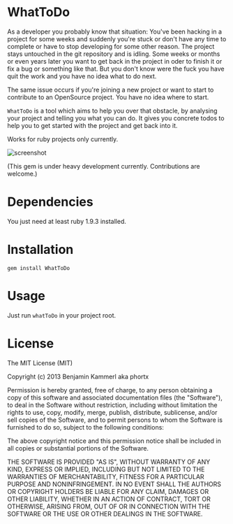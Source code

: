 # WhatToDo

As a developer you probably know that situation: You've been hacking in a project for some weeks and suddenly you're stuck or don't have any time to complete or have to stop developing for some other reason. The project stays untouched in the git repository and is idling. Some weeks or months or even years later you want to get back in the project in oder to finish it or fix a bug or something like that. But you don't know were the fuck you have quit the work and you have no idea what to do next.

The same issue occurs if you're joining a new project or want to start to contribute to an OpenSource project. You have no idea where to start.

`WhatToDo` is a tool which aims to help you over that obstacle, by analysing your project and telling you what you can do. It gives you concrete todos to help you to get started with the project and get back into it.

Works for ruby projects only currently.

![screenshot](https://raw.github.com/phortx/WhatToDo/master/screenshot.png)


(This gem is under heavy development currently. Contributions are welcome.)


# Dependencies
You just need at least ruby 1.9.3 installed.


# Installation
	gem install WhatToDo


# Usage
Just run <code>whatToDo</code> in your project root.


# License
The MIT License (MIT)

Copyright (c) 2013 Benjamin Kammerl aka phortx

Permission is hereby granted, free of charge, to any person obtaining a copy of
this software and associated documentation files (the "Software"), to deal in
the Software without restriction, including without limitation the rights to
use, copy, modify, merge, publish, distribute, sublicense, and/or sell copies of
the Software, and to permit persons to whom the Software is furnished to do so,
subject to the following conditions:

The above copyright notice and this permission notice shall be included in all
copies or substantial portions of the Software.

THE SOFTWARE IS PROVIDED "AS IS", WITHOUT WARRANTY OF ANY KIND, EXPRESS OR
IMPLIED, INCLUDING BUT NOT LIMITED TO THE WARRANTIES OF MERCHANTABILITY, FITNESS
FOR A PARTICULAR PURPOSE AND NONINFRINGEMENT. IN NO EVENT SHALL THE AUTHORS OR
COPYRIGHT HOLDERS BE LIABLE FOR ANY CLAIM, DAMAGES OR OTHER LIABILITY, WHETHER
IN AN ACTION OF CONTRACT, TORT OR OTHERWISE, ARISING FROM, OUT OF OR IN
CONNECTION WITH THE SOFTWARE OR THE USE OR OTHER DEALINGS IN THE SOFTWARE.
